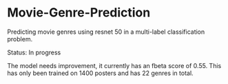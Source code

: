 # Movie-Genre-Prediction
Predicting movie genres using resnet 50 in a multi-label classification problem.

Status: In progress

The model needs improvement, it currently has an fbeta score of 0.55. This has only been trained on 1400 posters and has 22 genres in total.
